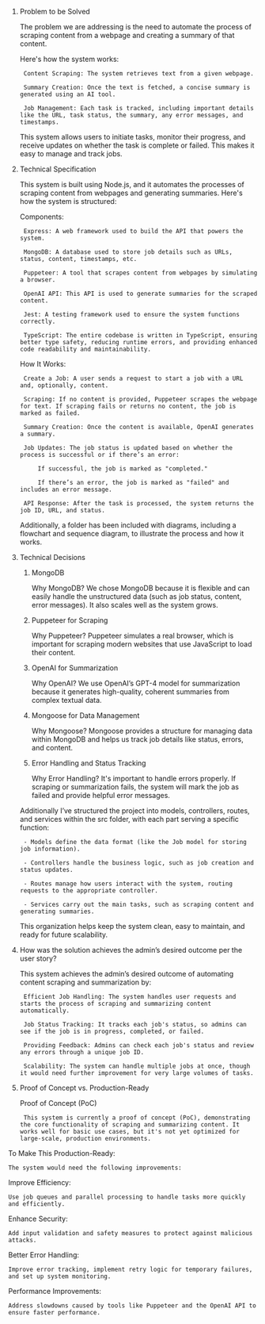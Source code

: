 1. Problem to be Solved

    The problem we are addressing is the need to automate the process of scraping content from a webpage and creating a summary of that content. 

    Here's how the system works:

        Content Scraping: The system retrieves text from a given webpage.

        Summary Creation: Once the text is fetched, a concise summary is generated using an AI tool.
        
        Job Management: Each task is tracked, including important details like the URL, task status, the summary, any error messages, and timestamps.

    This system allows users to initiate tasks, monitor their progress, and receive updates on whether the task is complete or failed. This makes it easy to manage and track jobs.

2. Technical Specification

    This system is built using Node.js, and it automates the processes of scraping content from webpages and generating summaries. Here's how the system is structured:
    
    Components:

        Express: A web framework used to build the API that powers the system.

        MongoDB: A database used to store job details such as URLs, status, content, timestamps, etc.

        Puppeteer: A tool that scrapes content from webpages by simulating a browser.

        OpenAI API: This API is used to generate summaries for the scraped content.

        Jest: A testing framework used to ensure the system functions correctly.

        TypeScript: The entire codebase is written in TypeScript, ensuring better type safety, reducing runtime errors, and providing enhanced code readability and maintainability.

    How It Works:

        Create a Job: A user sends a request to start a job with a URL and, optionally, content.

        Scraping: If no content is provided, Puppeteer scrapes the webpage for text. If scraping fails or returns no content, the job is marked as failed.

        Summary Creation: Once the content is available, OpenAI generates a summary.

        Job Updates: The job status is updated based on whether the process is successful or if there’s an error:

            If successful, the job is marked as "completed."
            
            If there’s an error, the job is marked as "failed" and includes an error message.
        
        API Response: After the task is processed, the system returns the job ID, URL, and status.
    
    Additionally, a folder has been included with diagrams, including a flowchart and sequence diagram, to illustrate the process and how it works.

3. Technical Decisions

    1. MongoDB

        Why MongoDB? We chose MongoDB because it is flexible and can easily handle the unstructured data (such as job status, content, error messages). It also scales well as the system grows.

    2. Puppeteer for Scraping

        Why Puppeteer? Puppeteer simulates a real browser, which is important for scraping modern websites that use JavaScript to load their content.

    3. OpenAI for Summarization

        Why OpenAI? We use OpenAI’s GPT-4 model for summarization because it generates high-quality, coherent summaries from complex textual data.

    4. Mongoose for Data Management

        Why Mongoose? Mongoose provides a structure for managing data within MongoDB and helps us track job details like status, errors, and content.

    5. Error Handling and Status Tracking
    
        Why Error Handling? It's important to handle errors properly. If scraping or summarization fails, the system will mark the job as failed and provide helpful error messages.

    Additionally I’ve structured the project into models, controllers, routes, and services within the src folder, with each part serving a specific function:

        - Models define the data format (like the Job model for storing job information).

        - Controllers handle the business logic, such as job creation and status updates.

        - Routes manage how users interact with the system, routing requests to the appropriate controller.

        - Services carry out the main tasks, such as scraping content and generating summaries.

    This organization helps keep the system clean, easy to maintain, and ready for future scalability.

4. How was the solution achieves the admin’s desired outcome per the user story?

    This system achieves the admin’s desired outcome of automating content scraping and summarization by:

        Efficient Job Handling: The system handles user requests and starts the process of scraping and summarizing content automatically.

        Job Status Tracking: It tracks each job's status, so admins can see if the job is in progress, completed, or failed.

        Providing Feedback: Admins can check each job's status and review any errors through a unique job ID.

        Scalability: The system can handle multiple jobs at once, though it would need further improvement for very large volumes of tasks.

5. Proof of Concept vs. Production-Ready

    Proof of Concept (PoC)

        This system is currently a proof of concept (PoC), demonstrating the core functionality of scraping and summarizing content. It works well for basic use cases, but it's not yet optimized for large-scale, production environments.

To Make This Production-Ready:

    The system would need the following improvements:

Improve Efficiency:

    Use job queues and parallel processing to handle tasks more quickly and efficiently.

Enhance Security:

    Add input validation and safety measures to protect against malicious attacks.

Better Error Handling:

    Improve error tracking, implement retry logic for temporary failures, and set up system monitoring.

Performance Improvements:

    Address slowdowns caused by tools like Puppeteer and the OpenAI API to ensure faster performance.
